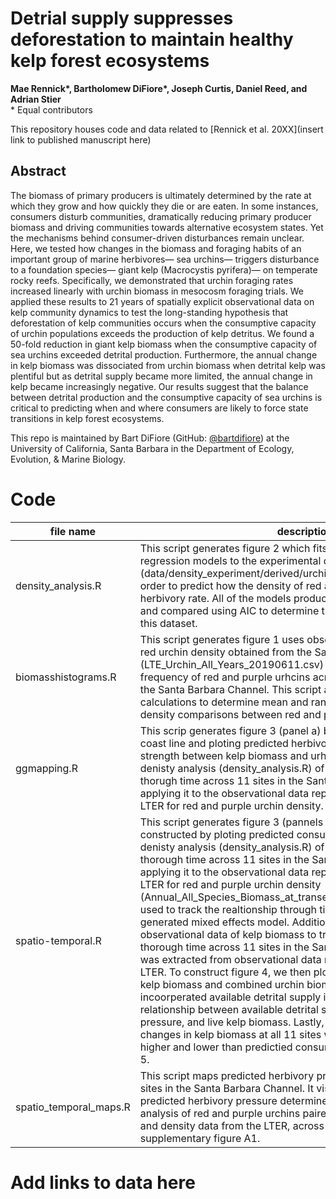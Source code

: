 # Detrial supply suppresses deforestation to maintain healthy kelp forest ecosystems

**Mae Rennick\*, Bartholomew DiFiore\*, Joseph Curtis, Daniel Reed, and Adrian Stier**  
\* Equal contributors

This repository houses code and data related to [Rennick et al. 20XX](insert link to published manuscript here)

## Abstract
The biomass of primary producers is ultimately determined by the rate at which they grow and how quickly they die or are eaten. In some instances, consumers disturb communities, dramatically reducing primary producer biomass and driving communities towards alternative ecosystem states. Yet the mechanisms behind consumer-driven disturbances remain unclear. Here, we tested how changes in the biomass and foraging habits of an important group of marine herbivores— sea urchins— triggers disturbance to a foundation species— giant kelp (Macrocystis pyrifera)— on temperate rocky reefs. Specifically, we demonstrated that urchin foraging rates increased linearly with urchin biomass in mesocosm foraging trials. We applied these results to 21 years of spatially explicit observational data on kelp community dynamics to test the long-standing hypothesis that deforestation of kelp communities occurs when the consumptive capacity of urchin populations exceeds the production of kelp detritus. We found a 50-fold reduction in giant kelp biomass when the consumptive capacity of sea urchins exceeded detrital production. Furthermore, the annual change in kelp biomass was dissociated from urchin biomass when detrital kelp was plentiful but as detrital supply became more limited, the annual change in kelp became increasingly negative. Our results suggest that the balance between detrital production and the consumptive capacity of sea urchins is critical to predicting when and where consumers are likely to force state transitions in kelp forest ecosystems.

This repo is maintained by Bart DiFiore (GitHub: [@bartdifiore](https://github.com/bartdifiore)) at the University of California, Santa Barbara in the Department of Ecology, Evolution, & Marine Biology.

# Code

file name | description 
---|-----------
density_analysis.R | This script generates figure 2 which fits sigmoidal and linear regression models to the experimental denisty data (data/density_experiment/derived/urchin_density_data_cleaned.csv)in order to predict how the density of red and purple urchins will affect herbivory rate. All of the models produced in this script were tested and compared using AIC to determine the most appropriate model for this dataset. 
biomasshistograms.R | This script generates figure 1 uses observational data of purple and red urchin density obtained from the Santa Barbara LTER (LTE_Urchin_All_Years_20190611.csv) in order to determine the frequency of red and purple urhcins across 11 coastal sites within the Santa Barbara Channel. This script additionally includes calculations to determine mean and range of urchin density, and density comparisons between red and purple urchins. 
ggmapping.R | This scrip generates figure 3 (panel a) by mapping the California coast line and ploting predicted herbivory pressure (interaction strength between kelp biomass and urhcin biomass) derived from the denisty analysis (density_analysis.R) of red and purple urchins thorugh time across 11 sites in the Santa Barbara Channel by applying it to the observational data reported by the Santa Barbara LTER for red and purple urchin density.
spatio-temporal.R | This script generates figure 3 (pannels b and c) 4 and 5. Figure 3 was constructed by ploting predicted consumption derived from the denisty analysis (density_analysis.R) of red and purple urchins thorough time across 11 sites in the Santa Barbara Channel by applying it to the observational data reported by the Santa Barbara LTER for red and purple urchin density (Annual_All_Species_Biomass_at_transect.csv). This data was then used to track the realtionship through time and space through a generated mixed effects model. Additionally this script utilizes observational data of kelp biomass to track living kelp biomass thorough time across 11 sites in the Santa Barbara Channel which was extracted from observational data reported by the Santa Barbara LTER. To construct figure 4, we then plotted the LTER estimates of kelp biomass and combined urchin biomass at each site, and then incoorperated  available detrital supply in panel b to track the relationship between available detrital supply, predicted herbivory pressure, and live kelp biomass. Lastly, we used this data to compare changes in kelp biomass at all 11 sites when detrital supply was higher and lower than predictied consumption rate to generate figure 5. 
spatio_temporal_maps.R | This script maps predicted herbivory pressure across nine coastal sites in the Santa Barbara Channel. It visually represents strength of predicted herbivory pressure determined by the size and density analysis of red and purple urchins paired with the observational size and density data from the LTER, across time and space to generate supplementary figure A1.

# Add links to data here





 
